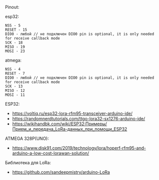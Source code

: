 Pinout:

esp32:

    NSS - 5
    RESET - 15
    DIO0 - любой // не подключен DIO0 pin is optional, it is only needed for receive callback mode
    SCK - 18
    MISO - 19
    MOSI - 23
  
  
atmega:

    NSS - 4
    RESET - 7
    DIO0 - любой // не подключен DIO0 pin is optional, it is only needed for receive callback mode
    SCK - 13
    MISO - 12
    MOSI - 11
  
  ESP32:
  
   - https://voltiq.ru/esp32-lora-rfm95-transceiver-arduino-ide/    
   - https://randomnerdtutorials.com/ttgo-lora32-sx1276-arduino-ide/
   - https://wikihandbk.com/wiki/ESP32:Примеры/Прием_и_передача_LoRa-данных_при_помощи_ESP32
  
  ATMEGA 328P(UNO):
  
  - https://www.disk91.com/2019/technology/lora/hoperf-rfm95-and-arduino-a-low-cost-lorawan-solution/
  
  Библиотека для LoRa:
  
  - https://github.com/sandeepmistry/arduino-LoRa


